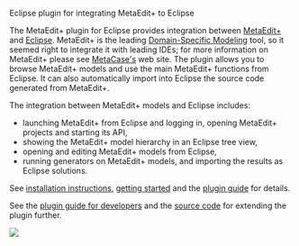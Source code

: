 Eclipse plugin for integrating MetaEdit+ to Eclipse

The MetaEdit+ plugin for Eclipse provides integration between [MetaEdit+](http://www.metacase.com/products.html) and [Eclipse](http://www.eclipse.org/). MetaEdit+ is the leading [Domain-Specific Modeling](http://www.dsmforum.org/) tool, so it seemed right to integrate it with leading IDEs; for more information on MetaEdit+ please see [MetaCase's](http://www.metacase.com/) web site. The plugin allows you to browse MetaEdit+ models and use the main MetaEdit+ functions from Eclipse. It can also automatically import into Eclipse the source code generated from MetaEdit+.

The integration between MetaEdit+ models and Eclipse includes:

* launching MetaEdit+ from Eclipse and logging in, opening MetaEdit+ projects and starting its API,
* showing the MetaEdit+ model hierarchy in an Eclipse tree view,
* opening and editing MetaEdit+ models from Eclipse,
* running generators on MetaEdit+ models, and importing the results as Eclipse solutions. 

See [installation instructions](https://github.com/MetaCase/metaedit-plugin-for-eclipse/wiki/Installation-instructions), [getting started](https://github.com/MetaCase/metaedit-plugin-for-eclipse/wiki/Getting-started) and the [plugin guide](https://github.com/MetaCase/metaedit-plugin-for-eclipse/wiki/Plugin-guide) for details.

See the [plugin guide for developers](https://github.com/MetaCase/metaedit-plugin-for-eclipse/wiki/Plugin-guide-for-developers) and the [source code](https://github.com/MetaCase/metaedit-plugin-for-eclipse/tree/master/com.metacase.graphbrowser) for extending the plugin further. 

![](https://cloud.githubusercontent.com/assets/9478151/10095469/c3b5d526-6372-11e5-9c98-5ce9fd37b09d.png)
